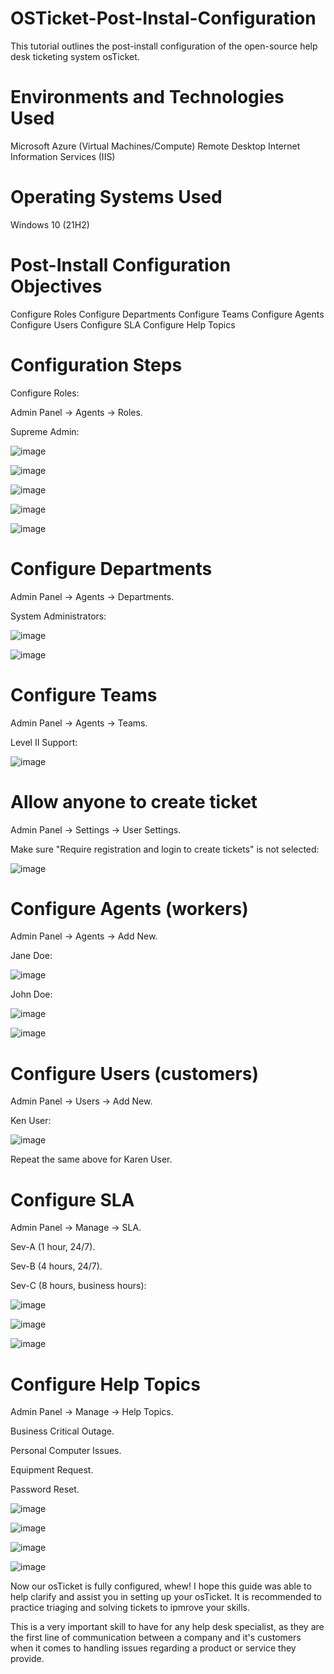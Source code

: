 # OSTicket-Post-Instal-Configuration
This tutorial outlines the post-install configuration of the open-source help desk ticketing system osTicket.

# Environments and Technologies Used
Microsoft Azure (Virtual Machines/Compute)
Remote Desktop
Internet Information Services (IIS)

# Operating Systems Used
Windows 10 (21H2)

# Post-Install Configuration Objectives
Configure Roles
Configure Departments
Configure Teams
Configure Agents
Configure Users
Configure SLA
Configure Help Topics


# Configuration Steps

Configure Roles:

Admin Panel -> Agents -> Roles.

Supreme Admin:

![image](https://github.com/user-attachments/assets/2e97061e-639e-4c1e-9abb-61c76ce3326e)

![image](https://github.com/user-attachments/assets/b6e76b24-37bc-4484-8de7-aba9442e79a9)

![image](https://github.com/user-attachments/assets/d5f37ab8-a6f2-4b99-8f12-9cd046c4770c)

![image](https://github.com/user-attachments/assets/3edcdc01-ca5f-48cc-a9d1-78f6f4bff0fe)

![image](https://github.com/user-attachments/assets/2872946e-48cf-4252-adb3-42476f90975a)


# Configure Departments

Admin Panel -> Agents -> Departments.

System Administrators:

![image](https://github.com/user-attachments/assets/6d6f5cfb-3853-458c-b748-3da023883913)

![image](https://github.com/user-attachments/assets/fa233786-f1cb-42bd-92ad-7898b7a312f4)



# Configure Teams


Admin Panel -> Agents -> Teams.

Level II Support:

![image](https://github.com/user-attachments/assets/00de7573-59ba-4ba0-8f2f-bd44fb282b94)


# Allow anyone to create ticket


Admin Panel -> Settings -> User Settings.

Make sure "Require registration and login to create tickets" is not selected:

![image](https://github.com/user-attachments/assets/e18801fb-5c55-4d29-bc38-d27651942e63)


# Configure Agents (workers)


Admin Panel -> Agents -> Add New.

Jane Doe:

![image](https://github.com/user-attachments/assets/5eb33b3e-8003-4c43-a804-5e67bf6d6505)

John Doe:

![image](https://github.com/user-attachments/assets/03df7bdb-261c-4b3f-9e85-dbb7aef07b6e)

![image](https://github.com/user-attachments/assets/180ee081-433e-482e-9451-2e4797f0182c)


# Configure Users (customers)

Admin Panel -> Users -> Add New.

Ken User:

![image](https://github.com/user-attachments/assets/7bfdaf49-1bd3-43e1-8af8-377a5e08ec08)

Repeat the same above for Karen User.


# Configure SLA


Admin Panel -> Manage -> SLA.

Sev-A (1 hour, 24/7).

Sev-B (4 hours, 24/7).

Sev-C (8 hours, business hours):

![image](https://github.com/user-attachments/assets/55de049f-be0c-4e2c-825b-3a7587e3595f)

![image](https://github.com/user-attachments/assets/fd67824a-2c15-4562-97b0-9c1cc7cce935)

![image](https://github.com/user-attachments/assets/02d37531-915d-4d0c-bc96-1c3198d7d17b)


# Configure Help Topics

Admin Panel -> Manage -> Help Topics.

Business Critical Outage.

Personal Computer Issues.

Equipment Request.

Password Reset.

![image](https://github.com/user-attachments/assets/9a3825b0-7041-4041-8523-6f996131c328)

![image](https://github.com/user-attachments/assets/e21cb1b7-c8f5-430c-b4e9-07dd42899756)

![image](https://github.com/user-attachments/assets/887b3a56-a2aa-42f8-9079-769b58a74b1c)

![image](https://github.com/user-attachments/assets/2b511325-2757-40f6-b1a3-25afa938522f)

Now our osTicket is fully configured, whew! I hope this guide was able to help clarify and assist you in setting up your osTicket. It is recommended to practice triaging and solving tickets to ipmrove your skills.

This is a very important skill to have for any help desk specialist, as they are the first line of communication between a company and it's customers when it comes to handling issues regarding a product or service they provide.



